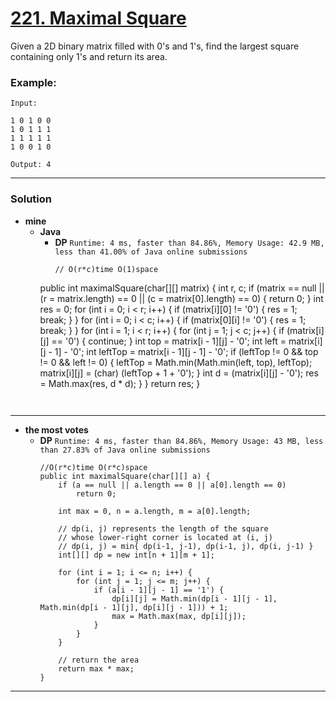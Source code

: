 # [221. Maximal Square](https://leetcode.com/problems/maximal-square/)

Given a 2D binary matrix filled with 0's and 1's, find the largest square containing only 1's and return its area.

### Example:
```
Input: 

1 0 1 0 0
1 0 1 1 1
1 1 1 1 1
1 0 0 1 0

Output: 4
```

---

### Solution
* **mine**
  * **Java**
    * **DP** `Runtime: 4 ms, faster than 84.86%, Memory Usage: 42.9 MB, less than 41.00% of Java online submissions`
      ```
      // O(r*c)time O(1)space
     public int maximalSquare(char[][] matrix) {
         int r, c;
         if (matrix == null || (r = matrix.length) == 0 || (c = matrix[0].length) == 0) {
             return 0;
         }
         int res = 0;
         for (int i = 0; i < r; i++) {
             if (matrix[i][0] != '0') {
                 res = 1;
                 break;
             }
         }
         for (int i = 0; i < c; i++) {
             if (matrix[0][i] != '0') {
                 res = 1;
                 break;
             }
         }
         for (int i = 1; i < r; i++) {
             for (int j = 1; j < c; j++) {
                 if (matrix[i][j] == '0') {
                     continue;
                 }
                 int top = matrix[i - 1][j] - '0';
                 int left = matrix[i][j - 1] - '0';
                 int leftTop = matrix[i - 1][j - 1] - '0';
                 if (leftTop != 0 && top != 0 && left != 0) {
                     leftTop = Math.min(Math.min(left, top), leftTop);
                     matrix[i][j] = (char) (leftTop + 1 + '0');
                 }
                 int d = (matrix[i][j] - '0');
                 res = Math.max(res, d * d);
             }
         }
         return res;
     }
      ```
  
  
---

* **the most votes**
  * **DP** `Runtime: 4 ms, faster than 84.86%, Memory Usage: 43 MB, less than 27.83% of Java online submissions`
    ```
    //O(r*c)time O(r*c)space
    public int maximalSquare(char[][] a) {
        if (a == null || a.length == 0 || a[0].length == 0)
            return 0;

        int max = 0, n = a.length, m = a[0].length;

        // dp(i, j) represents the length of the square 
        // whose lower-right corner is located at (i, j)
        // dp(i, j) = min{ dp(i-1, j-1), dp(i-1, j), dp(i, j-1) }
        int[][] dp = new int[n + 1][m + 1];

        for (int i = 1; i <= n; i++) {
            for (int j = 1; j <= m; j++) {
                if (a[i - 1][j - 1] == '1') {
                    dp[i][j] = Math.min(dp[i - 1][j - 1], Math.min(dp[i - 1][j], dp[i][j - 1])) + 1;
                    max = Math.max(max, dp[i][j]);
                }
            }
        }

        // return the area
        return max * max;
    }
    ```

---

